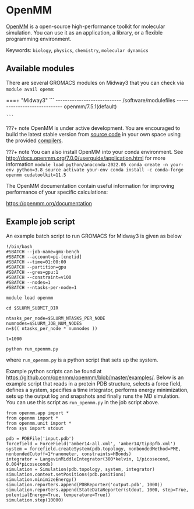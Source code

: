 # OpenMM

[OpenMM](https:/https://openmm.org/) is a open-source high-performance toolkit for molecular simulation. You can use it as an application, a library, or a flexible programming environment.

Keywords: `biology`, `physics`, `chemistry`, `molecular dynamics`


## Available modules
There are several GROMACS modules on Midway3 that you can check via `module avail opemm`:

===+ "Midway3"
    ```
    ---------------------------- /software/modulefiles -----------------------------
    openmm/7.5.1(default)

    ```

???+ note
    OpenMM is under active development. You are encouraged to build the latest stable version from [source code](https://github.com/openmm/openmm) in your own space using the provided [compilers](../compilers.md).

???+ note
    You can also install OpenMM into your conda environment. See http://docs.openmm.org/7.0.0/userguide/application.html for more information
    ```
    module load python/anaconda-2022.05
    conda create -n your-env python=3.8
    source activate your-env
    conda install -c conda-forge openmm cudatoolkit=11.5
    ```

The OpenMM documentation contain useful information for improving performance of your specific calculations:

https://openmm.org/documentation


## Example job script

An example batch script to run GROMACS for Midway3 is given as below
```
!/bin/bash
#SBATCH --job-name=gmx-bench
#SBATCH --account=pi-[cnetid]
#SBATCH --time=01:00:00
#SBATCH --partition=gpu
#SBATCH --gres=gpu:1
#SBATCH --constraint=v100
#SBATCH --nodes=1
#SBATCH --ntasks-per-node=1

module load openmm

cd $SLURM_SUBMIT_DIR

ntasks_per_node=$SLURM_NTASKS_PER_NODE
numnodes=$SLURM_JOB_NUM_NODES
n=$(( ntasks_per_node * numnodes ))

t=1000

python run_openmm.py
```
where `run_openmm.py` is a python script that sets up the system.

Example python scripts can be found at https://github.com/openmm/openmm/blob/master/examples/. Below is an example script that reads in a protein PDB structure, selects a force field, defines a system, specifies a time integrator, performs energy minimization, sets up the output log and snapshots and finally runs the MD simulation. You can use this script as `run_openmm.py` in the job script above.

```
from openmm.app import *
from openmm import *
from openmm.unit import *
from sys import stdout

pdb = PDBFile('input.pdb')
forcefield = ForceField('amber14-all.xml', 'amber14/tip3pfb.xml')
system = forcefield.createSystem(pdb.topology, nonbondedMethod=PME, nonbondedCutoff=1*nanometer, constraints=HBonds)
integrator = LangevinMiddleIntegrator(300*kelvin, 1/picosecond, 0.004*picoseconds)
simulation = Simulation(pdb.topology, system, integrator)
simulation.context.setPositions(pdb.positions)
simulation.minimizeEnergy()
simulation.reporters.append(PDBReporter('output.pdb', 1000))
simulation.reporters.append(StateDataReporter(stdout, 1000, step=True, potentialEnergy=True, temperature=True))
simulation.step(10000)
```

<!---
There are two different primary configurations:

* **gromacs-X.Y.Z** is single precision (float)

* **gromacs-plumed-X.Y.Z+<compiler module>** is double precision, compiled with the stated compiler and MPI code, with PLUMED and Reconnaissance Metadynamics

`gromacs.sbatch` demonstrates how to run a short Gromacs job (the d.dppc test
case) in parallel.  Submit to the queue by:

```bash
cd $HOME/rcchelp/software/gromacs.rcc-docs
sbatch gromacs.sbatch
# and / or
sbatch gromacs-plumed.sbatch
```

The submission scripts can be modified to suit your needs
--->

